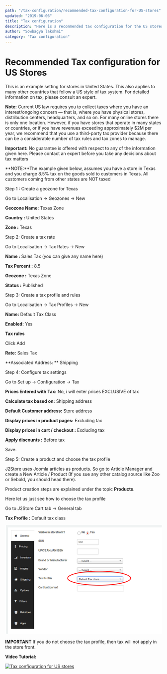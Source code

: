 ```yaml
---
path: "/tax-configuration/recommended-tax-configuration-for-US-stores"
updated: "2019-06-06"
title: "Tax configuration"
description: "Here is a recommended tax configuration for the US stores"
author: "Sowbagya lakshmi"
category: "Tax configuration"
---
```

# Recommended Tax configuration for US Stores

This is an example setting for stores in United States. This also applies to many other countries that follow a US style of tax system. For detailed information on tax, please consult an expert.

**Note:** Current US law requires you to collect taxes where you have an interest/ongoing concern — that is, where you have physical stores, distribution centers, headquarters, and so on. For many online stores there is only one location. However, if you have stores that operate in many states or countries, or if you have revenues exceeding approximately $2M per year, we recommend that you use a third-party tax provider because there can be a considerable number of tax rules and tax zones to manage.

**Important:** No guarantee is offered with respect to any of the information given here. Please contact an expert before you take any decisions about tax matters

**NOTE:**The example given below, assumes you have a store in Texas and you charge 8.5% tax on the goods sold to customers in Texas. All customers coming from other states are NOT taxed

Step 1 : Create a geozone for Texas

Go to Localisation -> Geozones -> New

**Geozone Name:** Texas Zone

**Country :** United States

**Zone :** Texas

Step 2: Create a tax rate

Go to Localisation -> Tax Rates -> New

**Name :** Sales Tax (you can give any name here)

**Tax Percent :** 8\.5

**Geozone :** Texas Zone

**Status :** Published

Step 3: Create a tax profile and rules

Go to Localisation -> Tax Profiles -> New

**Name:** Default Tax Class

**Enabled:** Yes

**Tax rules**

Click Add

**Rate:** Sales Tax

\*\*Associated Address: \*\* Shipping

Step 4: Configure tax settings

Go to Set up -> Configuration -> Tax

**Prices Entered with Tax:** No, i will enter prices EXCLUSIVE of tax

**Calculate tax based on:** Shipping address

**Default Customer address:** Store address

**Display prices in product pages:** Excluding tax

**Display prices in cart / checkout :** Excluding tax

**Apply discounts :** Before tax

Save.

Step 5: Create a product and choose the tax profile

J2Store uses Joomla articles as products. So go to Article Manager and create a New Article / Product (If you sue any other catalog source like Zoo or Sebold, you should head there).

Product creation steps are explained under the topic **Products**.

Here let us just see how to choose the tax profile

Go to J2Store Cart tab -> General tab

**Tax Profile :** Default tax class

![Default tax-rate-for-Us-stores](../../images/tax-configuration/Recommended-for-US-stores/Tax-config-default-tax-rate.png)

**IMPORTANT** If you do not choose the tax profile, then tax will not apply in the store front.

**Video Tutorial:**

[![Tax configuration for US stores](https://img.youtube.com/vi/51J1UkeRu3Y/0.jpg)](https://youtu.be/n1sZ5Udbm3Q "Tax configuration for US stores")

